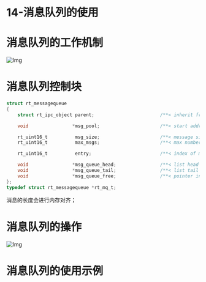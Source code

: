 # 14-消息队列的使用

# 消息队列的工作机制

![Img](/00-嵌入式软件工程师/05-RT_Thread/02-RT_Thread官方入门教程/14-消息队列的使用/FILES/14-消息队列的使用.md/img-20230421194346.png)


# 消息队列控制块

```C
struct rt_messagequeue
{
    struct rt_ipc_object parent;                        /**< inherit from ipc_object */

    void                *msg_pool;                      /**< start address of message queue */

    rt_uint16_t          msg_size;                      /**< message size of each message */
    rt_uint16_t          max_msgs;                      /**< max number of messages */

    rt_uint16_t          entry;                         /**< index of messages in the queue */

    void                *msg_queue_head;                /**< list head */
    void                *msg_queue_tail;                /**< list tail */
    void                *msg_queue_free;                /**< pointer indicated the free node of queue */
};
typedef struct rt_messagequeue *rt_mq_t;
```

消息的长度会进行内存对齐；

# 消息队列的操作

![Img](/00-嵌入式软件工程师/05-RT_Thread/02-RT_Thread官方入门教程/14-消息队列的使用/FILES/14-消息队列的使用.md/img-20230421202700.png)


# 消息队列的使用示例




















